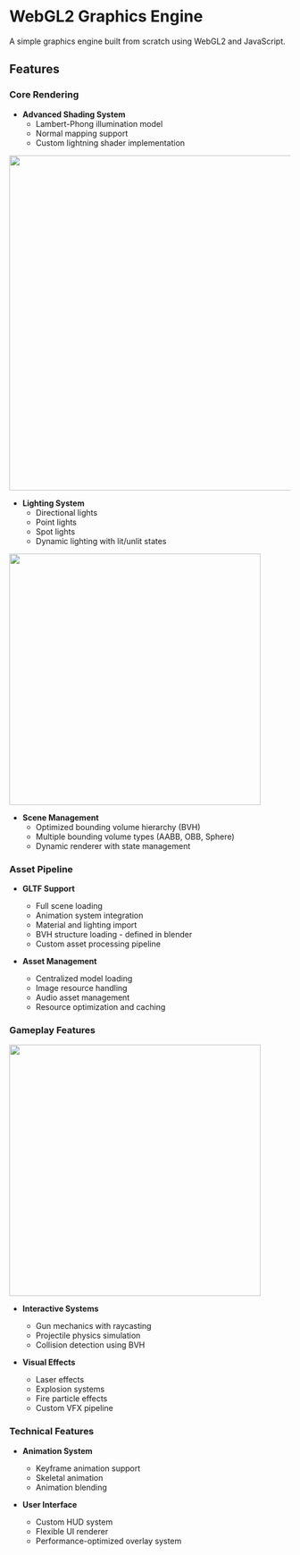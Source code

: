 # WebGL2 Graphics Engine

A simple graphics engine built from scratch using WebGL2 and JavaScript. 

## Features

### Core Rendering
- **Advanced Shading System**
  - Lambert-Phong illumination model
  - Normal mapping support
  - Custom lightning shader implementation

<img src="res/lights.gif" width="600"/>

- **Lighting System**
  - Directional lights
  - Point lights
  - Spot lights
  - Dynamic lighting with lit/unlit states

<img src="res/sniper.gif" width="450"/>

- **Scene Management**
  - Optimized bounding volume hierarchy (BVH)
  - Multiple bounding volume types (AABB, OBB, Sphere)
  - Dynamic renderer with state management

### Asset Pipeline
- **GLTF Support**
  - Full scene loading
  - Animation system integration
  - Material and lighting import
  - BVH structure loading - defined in blender
  - Custom asset processing pipeline

- **Asset Management**
  - Centralized model loading
  - Image resource handling
  - Audio asset management
  - Resource optimization and caching

### Gameplay Features
<img src="res/rifle.gif" width="450"/>

- **Interactive Systems**
  - Gun mechanics with raycasting
  - Projectile physics simulation
  - Collision detection using BVH

- **Visual Effects**
  - Laser effects
  - Explosion systems
  - Fire particle effects
  - Custom VFX pipeline

### Technical Features
- **Animation System**
  - Keyframe animation support
  - Skeletal animation
  - Animation blending

- **User Interface**
  - Custom HUD system
  - Flexible UI renderer
  - Performance-optimized overlay system
